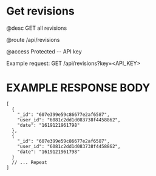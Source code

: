 # Get revisions
@desc GET all revisions

@route /api/revisions

@access Protected -- API key

Example request: GET /api/revisions?key=<API_KEY>

# EXAMPLE RESPONSE BODY
```
[
  {
    "_id": "607e399e59c86677e2af6587",
    "user_id": "6081c2dd1d083738f4458862",
    "date": "1619121961798"
  },
  {
    "_id": "607e399e59c86677e2af6587",
    "user_id": "6081c2dd1d083738f4458862",
    "date": "1619121961798"
  }
  // ... Repeat
]
```